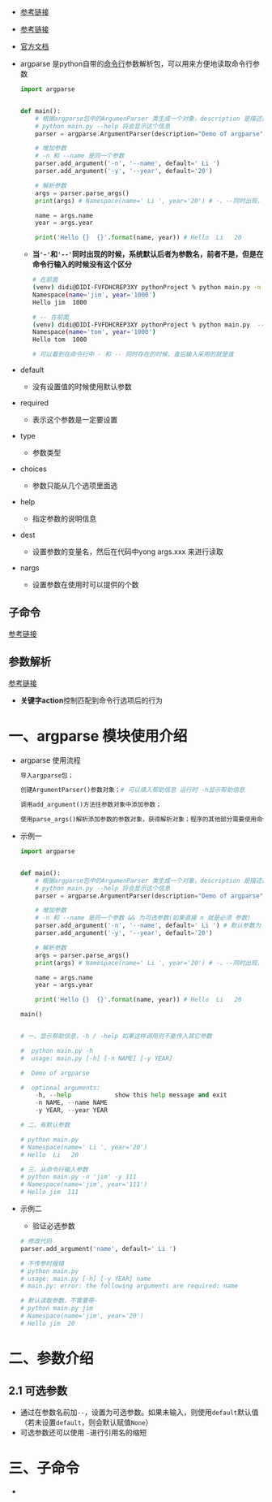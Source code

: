 - [参考链接](https://blog.csdn.net/yy_diego/article/details/82851661)

- [参考链接](https://blog.csdn.net/qq_41731861/article/details/120827681)

- [官方文档](http://blog.xiayf.cn/2013/03/30/argparse/)

- argparse 是python自带的[命令行](https://so.csdn.net/so/search?q=命令行&spm=1001.2101.3001.7020)参数解析包，可以用来方便地读取命令行参数

  ```python
  import argparse
  
  
  def main():
      # 根据argparse包中的ArgumenParser 类生成一个对象，description 是描述这个参数解析器的作用
      # python main.py --help 将会显示这个信息
      parser = argparse.ArgumentParser(description="Demo of argparse")
  
      # 增加参数
      # -n 和 --name 是同一个参数
      parser.add_argument('-n', '--name', default=' Li ')
      parser.add_argument('-y', '--year', default='20')
  
      # 解析参数
      args = parser.parse_args()
      print(args) # Namespace(name=' Li ', year='20') # -、--同时出现，默认采用后者作为参数名
  
      name = args.name
      year = args.year
  
      print('Hello {}  {}'.format(name, year)) # Hello  Li   20
  
  ```

  - **当`'-'`和`'--'`同时出现的时候，系统默认后者为参数名，前者不是，但是在命令行输入的时候没有这个区分**

    ```bash
    # 在前面
    (venv) didi@DIDI-FVFDHCREP3XY pythonProject % python main.py -n 'tom' --name 'jim' -y 
    Namespace(name='jim', year='1000')
    Hello jim  1000
    
    # -- 在前面
    (venv) didi@DIDI-FVFDHCREP3XY pythonProject % python main.py  --name 'jim' -n 'tom'  -y '1000'
    Namespace(name='tom', year='1000')
    Hello tom  1000
    
    # 可以看到在命令行中 - 和 -- 同时存在的时候，谁后输入采用的就是谁
    ```

- default 

  - 没有设置值的时候使用默认参数

- required

  - 表示这个参数是一定要设置

- type

  - 参数类型

- choices

  - 参数只能从几个选项里面选

- help

  - 指定参数的说明信息

- dest

  - 设置参数的变量名，然后在代码中yong args.xxx 来进行读取

- nargs

  - 设置参数在使用时可以提供的个数




## 子命令

[参考链接](https://blog.csdn.net/qq_41629756/article/details/105689494?ops_request_misc=%257B%2522request%255Fid%2522%253A%2522164974732916782246485787%2522%252C%2522scm%2522%253A%252220140713.130102334..%2522%257D&request_id=164974732916782246485787&biz_id=0&utm_medium=distribute.pc_search_result.none-task-blog-2~all~sobaiduend~default-1-105689494.142^v7^control,157^v4^control&utm_term=add_subparsers&spm=1018.2226.3001.4187)

## 参数解析

[参考链接](https://blog.csdn.net/weixin_44626952/article/details/102913431)

- **关键字action**控制匹配到命令行选项后的行为








# 一、argparse 模块使用介绍

- argparse 使用流程

  ```python
  导入argparse包；
  
  创建ArgumentParser()参数对象；# 可以填入帮助信息 运行时 -h显示帮助信息
  
  调用add_argument()方法往参数对象中添加参数；
  
  使用parse_args()解析添加参数的参数对象，获得解析对象；程序的其他部分需要使用命令行参数时，用解析对象.参数获取。
  ```

- 示例一

  ```python
  import argparse
  
  
  def main():
      # 根据argparse包中的ArgumenParser 类生成一个对象，description 是描述这个参数解析器的作用
      # python main.py --help 将会显示这个信息
      parser = argparse.ArgumentParser(description="Demo of argparse")
  
      # 增加参数
      # -n 和 --name 是同一个参数 && 为可选参数(如果直接 n 就是必须 参数)
      parser.add_argument('-n', '--name', default=' Li ') # 默认参数为 Li
      parser.add_argument('-y', '--year', default='20')
  
      # 解析参数
      args = parser.parse_args()
      print(args) # Namespace(name=' Li ', year='20') # -、--同时出现，默认采用后者作为参数名
  
      name = args.name
      year = args.year
  
      print('Hello {}  {}'.format(name, year)) # Hello  Li   20
  
  main()
  
  
  # 一、显示帮助信息，-h / -help 如果这样调用则不能传入其它参数
  
  #  python main.py -h
  #  usage: main.py [-h] [-n NAME] [-y YEAR]
  
  #  Demo of argparse
  
  #  optional arguments:
      -h, --help            show this help message and exit
      -n NAME, --name NAME
      -y YEAR, --year YEAR
  
  # 二、有默认参数
  
  # python main.py
  # Namespace(name=' Li ', year='20')
  # Hello  Li   20
  
  # 三、从命令行输入参数
  # python main.py -n 'jim' -y 111
  # Namespace(name='jim', year='111')
  # Hello jim  111
  ```

- 示例二

  - 验证必选参数

  ```python
  # 修改代码
  parser.add_argument('name', default=' Li ')
  
  # 不传参时报错
  # python main.py                
  # usage: main.py [-h] [-y YEAR] name
  # main.py: error: the following arguments are required: name
  
  # 默认读取参数，不需要带-
  # python main.py jim
  # Namespace(name='jim', year='20')
  # Hello jim  20
  
  ```

# 二、参数介绍

## 2.1 可选参数

- 通过在参数名前加`--`，设置为可选参数。如果未输入，则使用`default`默认值（若未设置`default`，则会默认赋值`None`）
- 可选参数还可以使用 `-`进行引用名的缩短

# 三、子命令

- 
